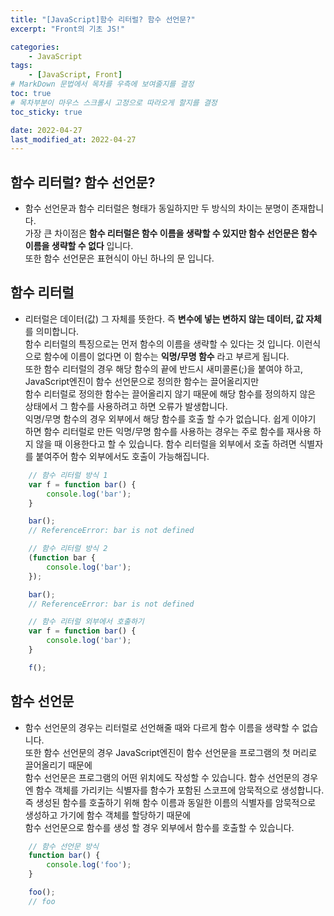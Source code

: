 ```yaml
---
title: "[JavaScript]함수 리터럴? 함수 선언문?"
excerpt: "Front의 기초 JS!"

categories:
    - JavaScript
tags:
    - [JavaScript, Front]
# MarkDown 문법에서 목차를 우측에 보여줄지를 결정
toc: true
# 목차부분이 마우스 스크롤시 고정으로 따라오게 할지를 결정
toc_sticky: true

date: 2022-04-27
last_modified_at: 2022-04-27
---
```


## 함수 리터럴? 함수 선언문?
- 함수 선언문과 함수 리터럴은 형태가 동일하지만 두 방식의 차이는 분명이 존재합니다.    
가장 큰 차이점은 **함수 리터럴은 함수 이름을 생략할 수 있지만 함수 선언문은 함수 이름을 생략할 수 없다** 입니다.   
또한 함수 선언문은 표현식이 아닌 하나의 문 입니다.

## 함수 리터럴
- 리터럴은 데이터(값) 그 자체를 뜻한다. 즉 **변수에 넣는 변하지 않는 데이터, 값 자체** 를 의미합니다.   
함수 리터럴의 특징으로는 먼저 함수의 이름을 생략할 수 있다는 것 입니다. 이런식으로 함수에 이름이 없다면 이 함수는 **익명/무명 함수** 라고 부르게 됩니다.   
또한 함수 리터럴의 경우 해당 함수의 끝에 반드시 새미콜론(;)을 붙여야 하고, JavaScript엔진이 함수 선언문으로 정의한 함수는 끌어올리지만   
함수 리터럴로 정의한 함수는 끌어올리지 않기 때문에 해당 함수를 정의하지 않은 상태에서 그 함수를 사용하려고 하면 오류가 발생합니다.   
익명/무명 함수의 경우 외부에서 해당 함수를 호출 할 수가 없습니다.
쉽게 이야기 하면 함수 리터럴로 만든 익명/무명 함수를 사용하는 경우는 주로 함수를 재사용 하지 않을 때 이용한다고 할 수 있습니다.
함수 리터럴을 외부에서 호출 하려면 식별자를 붙여주어 함수 외부에서도 호출이 가능해집니다.


```javascript
    // 함수 리터럴 방식 1
    var f = function bar() {
        console.log('bar');
    }

    bar();
    // ReferenceError: bar is not defined

    // 함수 리터럴 방식 2
    (function bar {
        console.log('bar');
    });

    bar();
    // ReferenceError: bar is not defined

    // 함수 리터럴 외부에서 호출하기
    var f = function bar() {
        console.log('bar');
    }

    f();
```


## 함수 선언문
- 함수 선언문의 경우는 리터럴로 선언해줄 때와 다르게 함수 이름을 생략할 수 없습니다.   
또한 함수 선언문의 경우 JavaScript엔진이 함수 선언문을 프로그램의 첫 머리로 끌어올리기 때문에   
함수 선언문은 프로그램의 어떤 위치에도 작성할 수 있습니다.
함수 선언문의 경우엔 함수 객체를 가리키는 식별자를 함수가 포함된 스코프에 암묵적으로 생성합니다.
즉 생성된 함수를 호출하기 위해 함수 이름과 동일한 이름의 식별자를 암묵적으로 생성하고 가기에 함수 객체를 할당하기 때문에   
함수 선언문으로 함수를 생성 할 경우 외부에서 함수를 호출할 수 있습니다.

```javascript
    // 함수 선언문 방식
    function bar() {
        console.log('foo');
    }

    foo();
    // foo
```
